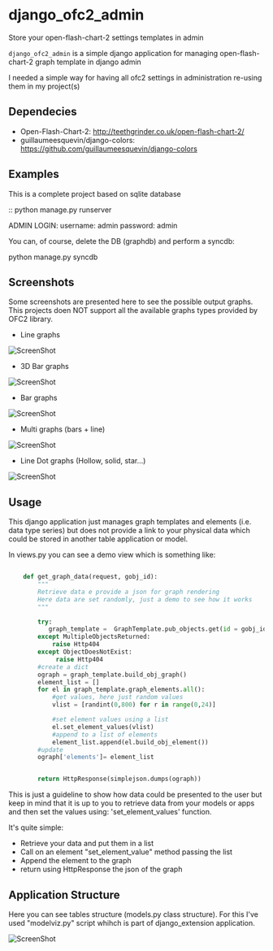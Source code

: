 django_ofc2_admin
=================

Store your open-flash-chart-2 settings templates in admin


``django_ofc2_admin`` is a simple django application for managing
open-flash-chart-2 graph template in django admin

I needed a simple way for having all ofc2 settings in administration re-using
them in my project(s)


Dependecies
-----------

* Open-Flash-Chart-2: http://teethgrinder.co.uk/open-flash-chart-2/
* guillaumeesquevin/django-colors: https://github.com/guillaumeesquevin/django-colors



Examples
--------

This is a complete project based on sqlite database

::
python manage.py runserver


ADMIN LOGIN:
  username: admin
  password: admin

You can, of course, delete the DB (graphdb) and perform a syncdb:

python manage.py syncdb




Screenshots
-----------------------

Some screenshots are presented here to see the possible output graphs.
This projects doen NOT support all the available graphs types provided by OFC2 library.

* Line graphs

![ScreenShot](https://github.com/hcsturix74/django_ofc2_admin/tree/master/screenshots/screenshot-1.png)


* 3D Bar graphs

![ScreenShot](https://github.com/hcsturix74/django_ofc2_admin/tree/master/screenshots/screenshot-2.png)


* Bar graphs

![ScreenShot](https://github.com/hcsturix74/django_ofc2_admin/tree/master/screenshots/screenshot-3.png)


* Multi graphs (bars + line)

![ScreenShot](https://github.com/hcsturix74/django_ofc2_admin/tree/master/screenshots/screenshot-4.png)


* Line Dot graphs (Hollow, solid, star...)

![ScreenShot](https://github.com/hcsturix74/django_ofc2_admin/tree/master/screenshots/screenshot-5.png)


Usage
-----------------------

This django application just manages graph templates and elements (i.e. data type series) but does not provide
a link to your physical data which could be stored in another table application or model.

In views.py you can see a demo view which is something like:

```python

    def get_graph_data(request, gobj_id):
        """
        Retrieve data e provide a json for graph rendering
        Here data are set randomly, just a demo to see how it works
        """

        try:
           graph_template =  GraphTemplate.pub_objects.get(id = gobj_id)
        except MultipleObjectsReturned:
            raise Http404
        except ObjectDoesNotExist:
             raise Http404
        #create a dict
        ograph = graph_template.build_obj_graph()
        element_list = []
        for el in graph_template.graph_elements.all():
            #get values, here just random values
            vlist = [randint(0,800) for r in range(0,24)]

            #set element values using a list
            el.set_element_values(vlist)
            #append to a list of elements
            element_list.append(el.build_obj_element())
        #update
        ograph['elements']= element_list


        return HttpResponse(simplejson.dumps(ograph))

```

This is just a guideline to show how data could be presented to the user but keep in mind that
it is up to you to retrieve data from your models or apps and then set the values using:
'set_element_values' function.

It's quite simple:
 * Retrieve your data and put them in a list
 * Call on an element "set_element_value" method passing the list
 * Append the element to the graph
 * return using HttpResponse the json of the graph





Application Structure
-----------------------------------------

Here you can see tables structure (models.py class structure).
For this I've used "modelviz.py" script whihch is part of django_extension application.

![ScreenShot](https://github.com/hcsturix74/django_ofc2_admin/tree/master/screenshots/ofcgraphs_models.png)